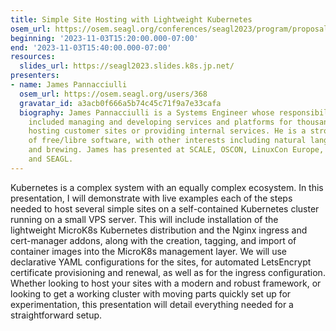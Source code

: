 ```yaml
---
title: Simple Site Hosting with Lightweight Kubernetes
osem_url: https://osem.seagl.org/conferences/seagl2023/program/proposals/945
beginning: '2023-11-03T15:20:00.000-07:00'
end: '2023-11-03T15:40:00.000-07:00'
resources:
  slides_url: https://seagl2023.slides.k8s.jp.net/
presenters:
- name: James Pannacciulli
  osem_url: https://osem.seagl.org/users/368
  gravatar_id: a3acb0f666a5b74c45c71f9a7e33cafa
  biography: James Pannacciulli is a Systems Engineer whose responsibilities have
    included managing and developing services and platforms for thousands of machines
    hosting customer sites or providing internal services. He is a strong proponent
    of free/libre software, with other interests including natural language, entomophagy,
    and brewing. James has presented at SCALE, OSCON, LinuxCon Europe, LinuxFest NorthWest,
    and SEAGL.
---
```


Kubernetes is a complex system with an equally complex ecosystem. In this presentation, I will demonstrate with live examples each of the steps needed to host several simple sites on a self-contained Kubernetes cluster running on a small VPS server. This will include installation of the lightweight MicroK8s Kubernetes distribution and the Nginx ingress and cert-manager addons, along with the creation, tagging, and import of container images into the MicroK8s management layer. We will use declarative YAML configurations for the sites, for automated LetsEncrypt certificate provisioning and renewal, as well as for the ingress configuration. Whether looking to host your sites with a modern and robust framework, or looking to get a working cluster with moving parts quickly set up for experimentation, this presentation will detail everything needed for a straightforward setup.
